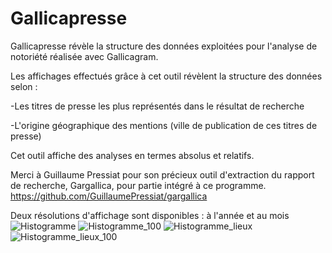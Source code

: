 # Gallicapresse
Gallicapresse révèle la structure des données exploitées pour l'analyse de notoriété réalisée avec Gallicagram.

Les affichages effectués grâce à cet outil révèlent la structure des données selon :
  
  -Les titres de presse les plus représentés dans le résultat de recherche
  
  -L'origine géographique des mentions (ville de publication de ces titres de presse)

Cet outil affiche des analyses en termes absolus et relatifs.

Merci à Guillaume Pressiat pour son précieux outil d'extraction du rapport de recherche, Gargallica, pour partie intégré à ce programme. https://github.com/GuillaumePressiat/gargallica

Deux résolutions d'affichage sont disponibles : à l'année et au mois
![Histogramme](https://user-images.githubusercontent.com/25954316/93577616-8c2a0580-f99c-11ea-9ebb-85ff353b0c20.png)
![Histogramme_100](https://user-images.githubusercontent.com/25954316/93577621-8df3c900-f99c-11ea-9a7b-da2f6a91d3d9.png)
![Histogramme_lieux](https://user-images.githubusercontent.com/25954316/93577627-8f24f600-f99c-11ea-95d6-ccc36a98bf86.png)
![Histogramme_lieux_100](https://user-images.githubusercontent.com/25954316/93577630-8fbd8c80-f99c-11ea-8704-07f88fd420b0.png)
